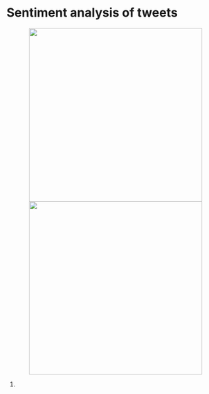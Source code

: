 # Sentiment analysis of tweets

<p align="center">
<img src="https://github.com/maneesh51/TwitterSentimentAnalysis/blob/main/F1.PNG" width="400">
<img src="https://github.com/maneesh51/TwitterSentimentAnalysis/blob/main/F2.PNG" width="400">
</p>



1.
